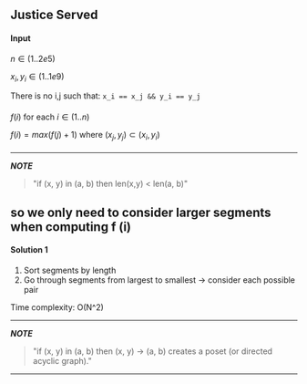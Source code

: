 ## Justice Served 

#### Input 

$` n \in (1..2e5) `$

$` x_i, y_i \in (1..1e9) `$

There is no i,j such that: 
```x_i == x_j && y_i == y_j```

#### 
$f(i)$ for each $i \in (1..n)$

$f(i) = max (f(j) + 1)$ where $(x_j, y_j) \subset (x_i, y_i)$   

#### 
---
***NOTE***

> "if (x, y) in (a, b) then len(x,y) < len(a, b)"

so we only need to consider larger segments when computing f (i) 
---
#### Solution 1 

1. Sort segments by length 
2. Go through segments from largest to smallest -> consider each possible pair 

Time complexity: O(N^2) 

---
***NOTE***

> "if (x, y) in (a, b) then (x, y) -> (a, b) creates a poset (or directed acyclic graph)."

---


